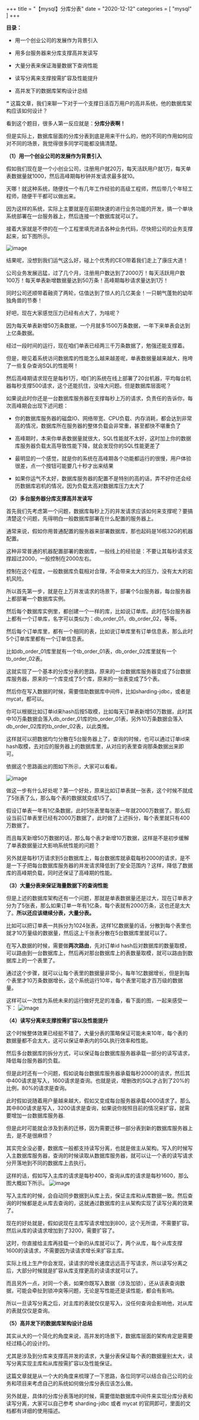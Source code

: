 +++
title = "【mysql】分库分表"
date = "2020-12-12"
categories = [
    "mysql"
]
+++

**目录：**   

*   用一个创业公司的发展作为背景引入
    
*   用多台服务器来分库支撑高并发读写
    
*   大量分表来保证海量数据下查询性能
    
*   读写分离来支撑按需扩容及性能提升
    
*   高并发下的数据库架构设计总结
    

  

**“** 这篇文章，我们来聊一下对于一个支撑日活百万用户的高并系统，他的数据库架构应该如何设计？

  

看到这个题目，很多人第一反应就是：**分库分表啊！**

  

但是实际上，数据库层面的分库分表到底是用来干什么的，他的不同的作用如何应对不同的场景，我觉得很多同学可能都没搞清楚。

  

**（1）用一个创业公司的发展作为背景引入**

  

假如我们现在是一个小创业公司，注册用户就20万，每天活跃用户就1万，每天单表数据量就1000，然后高峰期每秒钟并发请求最多就10。

  

天哪！就这种系统，随便找一个有几年工作经验的高级工程师，然后带几个年轻工程师，随便干干都可以做出来。

  

因为这样的系统，实际上主要就是在前期快速的进行业务功能的开发，搞一个单块系统部署在一台服务器上，然后连接一个数据库就可以了。

  

接着大家就是不停的在一个工程里填充进去各种业务代码，尽快把公司的业务支撑起来，如下图所示。

  ![image](http://img.ququ123.xyz/img/640)

结果呢，没想到我们运气这么好，碰上个优秀的CEO带着我们走上了康庄大道！

  

公司业务发展迅猛，过了几个月，注册用户数达到了2000万！每天活跃用户数100万！每天单表新增数据量达到50万条！高峰期每秒请求量达到1万！

  

同时公司还顺带着融资了两轮，估值达到了惊人的几亿美金！一只朝气蓬勃的幼年独角兽的节奏！

  

好吧，现在大家感觉压力已经有点大了，为啥呢？

  

因为每天单表新增50万条数据，一个月就多1500万条数据，一年下来单表会达到上亿条数据。

  

经过一段时间的运行，现在咱们单表已经两三千万条数据了，勉强还能支撑着。

  

但是，眼见着系统访问数据库的性能怎么越来越差呢，单表数据量越来越大，拖垮了一些复杂查询SQL的性能啊！

  

然后高峰期请求现在是每秒1万，咱们的系统在线上部署了20台机器，平均每台机器每秒支撑500请求，这个还能抗住，没啥大问题。但是数据库层面呢？

  

如果说此时你还是一台数据库服务器在支撑每秒上万的请求，负责任的告诉你，每次高峰期会出现下述问题：

  

*   你的数据库服务器的磁盘IO、网络带宽、CPU负载、内存消耗，都会达到非常高的情况，数据库所在服务器的整体负载会非常重，甚至都快不堪重负了
    

  

*   高峰期时，本来你单表数据量就很大，SQL性能就不太好，这时加上你的数据库服务器负载太高导致性能下降，就会发现你的SQL性能更差了
    

  

*   最明显的一个感觉，就是你的系统在高峰期各个功能都运行的很慢，用户体验很差，点一个按钮可能要几十秒才出来结果
    

  

*   如果你运气不太好，数据库服务器的配置不是特别的高的话，弄不好你还会经历数据库宕机的情况，因为负载太高对数据库压力太大了
    

  

**（2）多台服务器分库支撑高并发读写**

  

首先我们先考虑第一个问题，数据库每秒上万的并发请求应该如何来支撑呢？要搞清楚这个问题，先得明白一般数据库部署在什么配置的服务器上。

  

通常来说，假如你用普通配置的服务器来部署数据库，那也起码是16核32G的机器配置。

  

这种非常普通的机器配置部署的数据库，一般线上的经验是：不要让其每秒请求支撑超过2000，一般控制在2000左右。

  

控制在这个程度，一般数据库负载相对合理，不会带来太大的压力，没有太大的宕机风险。

  

所以首先第一步，就是在上万并发请求的场景下，部署个5台服务器，每台服务器上都部署一个数据库实例。

  

然后每个数据库实例里，都创建一个一样的库，比如说订单库。此时在5台服务器上都有一个订单库，名字可以类似为：db_order_01，db_order_02，等等。

  

然后每个订单库里，都有一个相同的表，比如说订单库里有订单信息表，那么此时5个订单库里都有一个订单信息表。

  

比如db_order_01库里就有一个tb_order_01表，db_order_02库里就有一个tb_order_02表。

  

这就实现了一个基本的分库分表的思路，原来的一台数据库服务器变成了5台数据库服务器，原来的一个库变成了5个库，原来的一张表变成了5个表。

  

然后你在写入数据的时候，需要借助数据库中间件，比如sharding-jdbc，或者是mycat，都可以。

  

你可以根据比如订单id来hash后按5取模，比如每天订单表新增50万数据，此时其中10万条数据会落入db_order_01库的tb_order_01表，另外10万条数据会落入db_order_02库的tb_order_02表，以此类推。

  

这样就可以把数据均匀分散在5台服务器上了，查询的时候，也可以通过订单id来hash取模，去对应的服务器上的数据库里，从对应的表里查询那条数据出来即可。

  

依据这个思路画出的图如下所示，大家可以看看。


![image](http://img.ququ123.xyz/img/640)


做这一步有什么好处呢？第一个好处，原来比如订单表就一张表，这个时候不就成了5张表了么，那么每个表的数据就变成1/5了。

  

假设订单表一年有1亿条数据，此时5张表里每张表一年就2000万数据了。那么假设当前订单表里已经有2000万数据了，此时做了上述拆分，每个表里就只有400万数据了。

  

而且每天新增50万数据的话，那么每个表才新增10万数据，这样是不是初步缓解了单表数据量过大影响系统性能的问题？

  

另外就是每秒1万请求到5台数据库上，每台数据库就承载每秒2000的请求，是不是一下子把每台数据库服务器的并发请求降低到了安全范围内？这样，降低了数据库的高峰期负载，同时还保证了高峰期的性能。

  

  

**（3）大量分表来保证海量数据下的查询性能**

  

但是上述的数据库架构还有一个问题，那就是单表数据量还是过大，现在订单表才分为了5张表，那么如果订单一年有1亿条，每个表就有2000万条，这也还是太大了。**所以还应该继续分表，大量分表。**

  

比如可以把订单表一共拆分为1024张表，这样1亿数据量的话，分散到每个表里也就才10万量级的数据量，然后这上千张表分散在5台数据库里就可以了。

  

在写入数据的时候，需要做**两次路由**，先对订单id hash后对数据库的数量取模，可以路由到一台数据库上，然后再对那台数据库上的表数量取模，就可以路由到数据库上的一个表里了。

  

通过这个步骤，就可以让每个表里的数据量非常小，每年1亿数据增长，但是到每个表里才10万条数据增长，这个系统运行10年，每个表里可能才百万级的数据量。

  

这样可以一次性为系统未来的运行做好充足的准备，看下面的图，一起来感受一下：
![image](http://img.ququ123.xyz/img/640)

**（4）读写分离来支撑按需扩容以及性能提升**

  

这个时候整体效果已经挺不错了，大量分表的策略保证可能未来10年，每个表的数据量都不会太大，这可以保证单表内的SQL执行效率和性能。

  

然后多台数据库的拆分方式，可以保证每台数据库服务器承载一部分的读写请求，降低每台服务器的负载。

  

但是此时还有一个问题，假如说每台数据库服务器承载每秒2000的请求，然后其中400请求是写入，1600请求是查询。也就是说，增删改的SQL才占到了20%的比例，80%的请求是查询。

  

此时假如说随着用户量越来越大，假如又变成每台服务器承载4000请求了。那么其中800请求是写入，3200请求是查询，如果说你按照目前的情况来扩容，就需要增加一台数据库服务器.

  

但是此时可能就会涉及到表的迁移，因为需要迁移一部分表到新的数据库服务器上去，是不是很麻烦？

  

其实完全没必要，数据库一般都支持读写分离，也就是做主从架构。写入的时候写入主数据库服务器，查询的时候读取从数据库服务器，就可以让一个表的读写请求分开落地到不同的数据库上去执行。

  

这样的话，假如写入主库的请求是每秒400，查询从库的请求是每秒1600，那么图大概如下所示。
![image](http://img.ququ123.xyz/img/640)

写入主库的时候，会自动同步数据到从库上去，保证主库和从库数据一致。然后查询的时候都是走从库去查询的，这就通过数据库的主从架构实现了读写分离的效果了。

  

现在的好处就是，假如说现在主库写请求增加到800，这个无所谓，不需要扩容。然后从库的读请求增加到了3200，需要扩容了。

  

这时，你直接给主库再挂载一个新的从库就可以了，两个从库，每个从库支撑1600的读请求，不需要因为读请求增长来扩容主库。

  

实际上线上生产你会发现，读请求的增长速度远远高于写请求，所以读写分离之后，大部分时候就是扩容从库支撑更高的读请求就可以了。

  

而且另外一点，对同一个表，如果你既写入数据（涉及加锁），还从该表查询数据，可能会牵扯到锁冲突等问题，无论是写性能还是读性能，都会有影响。

  

所以一旦读写分离之后，对主库的表就仅仅是写入，没任何查询会影响他，对从库的表就仅仅是查询。

  

**（5）高并发下的数据库架构设计总结**

  

其实从大的一个简化的角度来说，高并发的场景下，数据库层面的架构肯定是需要经过精心的设计的。

  

尤其是涉及到分库来支撑高并发的请求，大量分表保证每个表的数据量别太大，读写分离实现主库和从库按需扩容以及性能保证。

  

这篇文章就是从一个大的角度来梳理了一下思路，各位同学可以结合自己公司的业务和项目来考虑自己的系统如何做分库分表应该怎么做。

  

另外就是，具体的分库分表落地的时候，需要借助数据库中间件来实现分库分表和读写分离，大家可以自己参考 sharding-jdbc 或者 mycat 的官网即可，里面的文档都有详细的使用描述。
